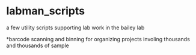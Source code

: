 # labman_scripts
a few utility scripts supporting lab work in the bailey lab 


*barcode scanning and binning for organizing projects involing thousands and thousands of sample

